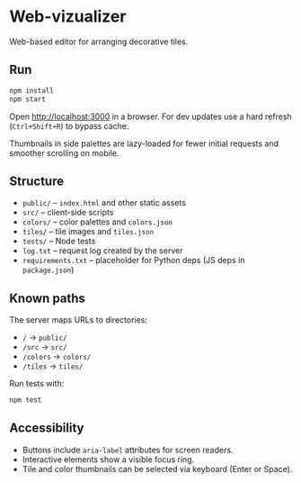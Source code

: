 # Web-vizualizer

Web-based editor for arranging decorative tiles.

## Run

```bash
npm install
npm start
```

Open [http://localhost:3000](http://localhost:3000) in a browser.
For dev updates use a hard refresh (`Ctrl+Shift+R`) to bypass cache.

Thumbnails in side palettes are lazy-loaded for fewer initial requests and smoother scrolling on mobile.

## Structure

- `public/` – `index.html` and other static assets
- `src/` – client-side scripts
- `colors/` – color palettes and `colors.json`
- `tiles/` – tile images and `tiles.json`
- `tests/` – Node tests
- `log.txt` – request log created by the server
- `requirements.txt` – placeholder for Python deps (JS deps in `package.json`)

## Known paths

The server maps URLs to directories:

- `/` → `public/`
- `/src` → `src/`
- `/colors` → `colors/`
- `/tiles` → `tiles/`

Run tests with:

```bash
npm test
```

## Accessibility

- Buttons include `aria-label` attributes for screen readers.
- Interactive elements show a visible focus ring.
- Tile and color thumbnails can be selected via keyboard (Enter or Space).
